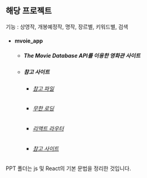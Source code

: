 해당 프로젝트
--------
기능 :
상영작, 개봉예정작, 명작, 장르별, 키워드별, 검색

+ #### mvoie_app
  - ##### The Movie Database API를 이용한 영화관 사이트
  - ##### 참고 사이트
    * ###### [참고 파일](https://github.com/seonn35/movies)
    * ###### [무한 로딩](https://velog.io/@killi8n/Dnote-6-1.-React-무한-스크롤링-기능-구현.-79jmep7xes)
    * ###### [리액트 라우터](https://velopert.com/3275)
    * ###### [참고 사이트](https://velog.io/@velopert/Redux-3-리덕스를-리액트와-함께-사용하기-nvjltahf5e)

PPT 폴더는 js 및 React의 기본 문법을 정리한 것입니다.
